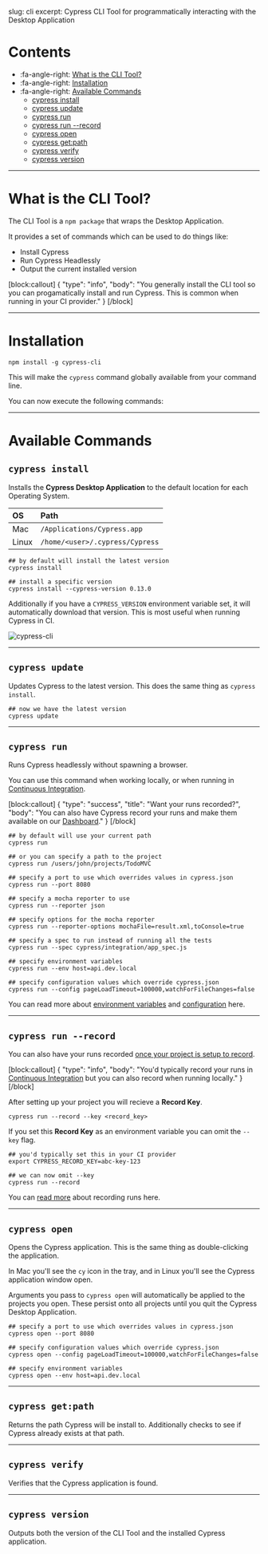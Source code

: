slug: cli
excerpt: Cypress CLI Tool for programmatically interacting with the Desktop Application

# Contents

- :fa-angle-right: [What is the CLI Tool?](#section-what-is-the-cli-tool)
- :fa-angle-right: [Installation](#section-installation)
- :fa-angle-right: [Available Commands](#section-available-commands)
  - [cypress install](#section-cypress-install)
  - [cypress update](#section-cypress-update)
  - [cypress run](#section-cypress-run)
  - [cypress run --record](#section-cypress-run-record)
  - [cypress open](#section-cypress-open)
  - [cypress get:path](#section-cypress-get-path)
  - [cypress verify](#section-cypress-verify)
  - [cypress version](#section-cypress-version)

***

# What is the CLI Tool?

The CLI Tool is a `npm package` that wraps the Desktop Application.

It provides a set of commands which can be used to do things like:

- Install Cypress
- Run Cypress Headlessly
- Output the current installed version

[block:callout]
{
  "type": "info",
  "body": "You generally install the CLI tool so you can progamatically install and run Cypress. This is common when running in your CI provider."
}
[/block]

***

# Installation

```shell
npm install -g cypress-cli
```

This will make the `cypress` command globally available from your command line.

You can now execute the following commands:

***

# Available Commands

## `cypress install`

Installs the **Cypress Desktop Application** to the default location for each Operating System.

OS | Path
:--- | :---
Mac  | `/Applications/Cypress.app`
Linux  | `/home/<user>/.cypress/Cypress`

```shell
## by default will install the latest version
cypress install
```

```shell
## install a specific version
cypress install --cypress-version 0.13.0
```

Additionally if you have a `CYPRESS_VERSION` environment variable set, it will automatically download that version. This is most useful when running Cypress in CI.

![cypress-cli](https://cloud.githubusercontent.com/assets/1268976/14435124/4f632278-ffe4-11e5-9dab-0a2d493551b3.gif)

***

## `cypress update`

Updates Cypress to the latest version. This does the same thing as `cypress install`.

```shell
## now we have the latest version
cypress update
```

***

## `cypress run`

Runs Cypress headlessly without spawning a browser.

You can use this command when working locally, or when running in [Continuous Integration](https://on.cypress.io/guides/continuous-integration).

[block:callout]
{
  "type": "success",
  "title": "Want your runs recorded?",
  "body": "You can also have Cypress record your runs and make them available on our [Dashboard](https://on.cypress.io/guides/dashboard-features)."
}
[/block]

```shell
## by default will use your current path
cypress run
```

```shell
## or you can specify a path to the project
cypress run /users/john/projects/TodoMVC
```

```shell
## specify a port to use which overrides values in cypress.json
cypress run --port 8080
```

```shell
## specify a mocha reporter to use
cypress run --reporter json
```

```shell
## specify options for the mocha reporter
cypress run --reporter-options mochaFile=result.xml,toConsole=true
```

```shell
## specify a spec to run instead of running all the tests
cypress run --spec cypress/integration/app_spec.js
```

```shell
## specify environment variables
cypress run --env host=api.dev.local
```

```shell
## specify configuration values which override cypress.json
cypress run --config pageLoadTimeout=100000,watchForFileChanges=false
```

You can read more about [environment variables](https://on.cypress.io/environment-variables) and [configuration](https://on.cypress.io/configuration) here.

***

## `cypress run --record`

You can also have your runs recorded [once your project is setup to record](https://on.cypress.io/guides/projects).

[block:callout]
{
  "type": "info",
  "body": "You'd typically record your runs in [Continuous Integration](https://on.cypress.io/guides/continuous-integration) but you can also record when running locally."
}
[/block]

After setting up your project you will recieve a **Record Key**.

```shell
cypress run --record --key <record_key>
```

If you set this **Record Key** as an environment variable you can omit the `--key` flag.

```shell
## you'd typically set this in your CI provider
export CYPRESS_RECORD_KEY=abc-key-123

## we can now omit --key
cypress run --record
```

You can [read more](https://on.cypress.io/how-do-i-record-runs) about recording runs here.

***

## `cypress open`

Opens the Cypress application. This is the same thing as double-clicking the application.

In Mac you'll see the `cy` icon in the tray, and in Linux you'll see the Cypress application window open.

Arguments you pass to `cypress open` will automatically be applied to the projects you open. These persist onto all projects until you quit the Cypress Desktop Application.

```shell
## specify a port to use which overrides values in cypress.json
cypress open --port 8080
```

```shell
## specify configuration values which override cypress.json
cypress open --config pageLoadTimeout=100000,watchForFileChanges=false
```

```shell
## specify environment variables
cypress open --env host=api.dev.local
```

***

## `cypress get:path`

Returns the path Cypress will be install to. Additionally checks to see if Cypress already exists at that path.

***

## `cypress verify`

Verifies that the Cypress application is found.

***

## `cypress version`

Outputs both the version of the CLI Tool and the installed Cypress application.
